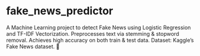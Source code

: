 # fake_news_predictor
 A Machine Learning project to detect Fake News using Logistic Regression and TF-IDF Vectorization. Preprocesses text via stemming &amp; stopword removal. Achieves high accuracy on both train &amp; test data. Dataset: Kaggle’s Fake News dataset. 🚀
